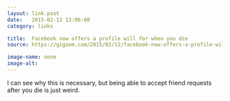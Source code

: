 ```yaml
---
layout: link.post
date:   2015-02-12 13:06:00
category: links

title:  Facebook now offers a profile will for when you die
source: https://gigaom.com/2015/02/12/facebook-now-offers-a-profile-will-for-when-you-die

image-name: none 
image-alt:
---
```


I can see why this is necessary, but being able to accept friend requests after you die is just weird.
